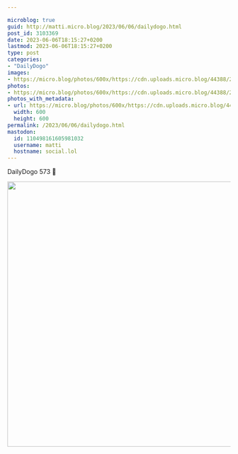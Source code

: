 ```yaml
---

microblog: true
guid: http://matti.micro.blog/2023/06/06/dailydogo.html
post_id: 3103369
date: 2023-06-06T18:15:27+0200
lastmod: 2023-06-06T18:15:27+0200
type: post
categories:
- "DailyDogo"
images:
- https://micro.blog/photos/600x/https://cdn.uploads.micro.blog/44388/2023/feddad7504.jpg
photos:
- https://micro.blog/photos/600x/https://cdn.uploads.micro.blog/44388/2023/feddad7504.jpg
photos_with_metadata:
- url: https://micro.blog/photos/600x/https://cdn.uploads.micro.blog/44388/2023/feddad7504.jpg
  width: 600
  height: 600
permalink: /2023/06/06/dailydogo.html
mastodon:
  id: 110498161605981032
  username: matti
  hostname: social.lol
---
```

DailyDogo 573 🐶

<img src="/media/uploads/2023/feddad7504.jpg" width="600" height="600" alt="" />
